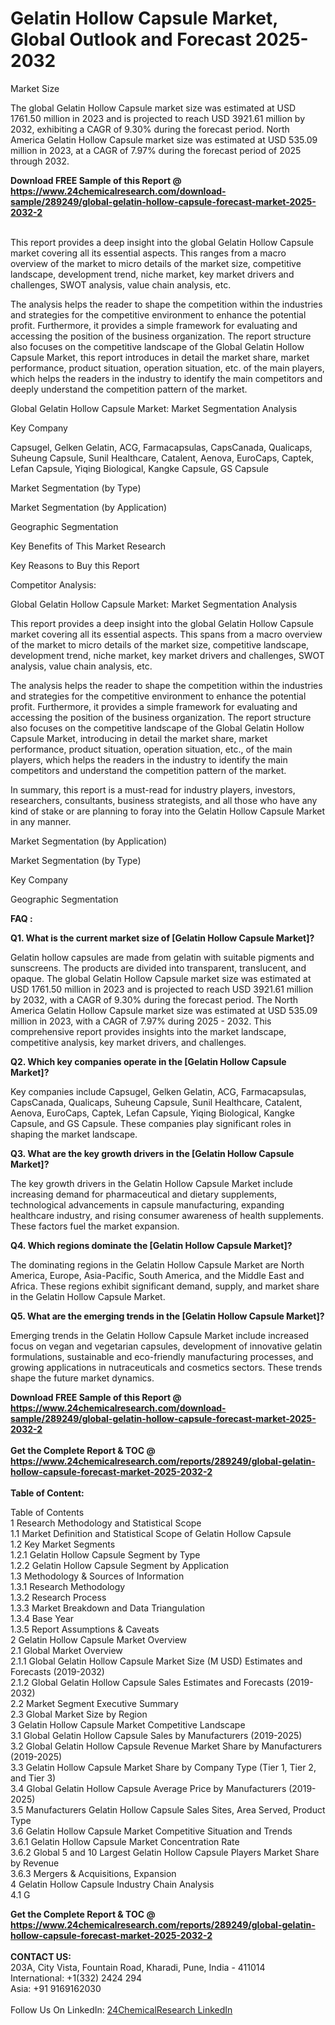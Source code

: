 <h1>Gelatin Hollow Capsule Market, Global Outlook and Forecast 2025-2032</h1><p>Market Size</p><p>
</p><p>The global Gelatin Hollow Capsule market size was estimated at USD 1761.50 million in 2023 and is projected to reach USD 3921.61 million by 2032, exhibiting a CAGR of 9.30% during the forecast period. North America Gelatin Hollow Capsule market size was estimated at USD 535.09 million in 2023, at a CAGR of 7.97% during the forecast period of 2025 through 2032.</p><div><b>Download FREE Sample of this Report @ 
            <a href="https://www.24chemicalresearch.com/download-sample/289249/global-gelatin-hollow-capsule-forecast-market-2025-2032-2">
            https://www.24chemicalresearch.com/download-sample/289249/global-gelatin-hollow-capsule-forecast-market-2025-2032-2</a></b></div><br><p>
</p><p>This report provides a deep insight into the global Gelatin Hollow Capsule market covering all its essential aspects. This ranges from a macro overview of the market to micro details of the market size, competitive landscape, development trend, niche market, key market drivers and challenges, SWOT analysis, value chain analysis, etc.</p><p>
</p><p>The analysis helps the reader to shape the competition within the industries and strategies for the competitive environment to enhance the potential profit. Furthermore, it provides a simple framework for evaluating and accessing the position of the business organization. The report structure also focuses on the competitive landscape of the Global Gelatin Hollow Capsule Market, this report introduces in detail the market share, market performance, product situation, operation situation, etc. of the main players, which helps the readers in the industry to identify the main competitors and deeply understand the competition pattern of the market.</p><p>
Global Gelatin Hollow Capsule Market: Market Segmentation Analysis</p><p>
Key Company</p><p>
</p><p>Capsugel, Gelken Gelatin, ACG, Farmacapsulas, CapsCanada, Qualicaps, Suheung Capsule, Sunil Healthcare, Catalent, Aenova, EuroCaps, Captek, Lefan Capsule, Yiqing Biological, Kangke Capsule, GS Capsule</p><p>
Market Segmentation (by Type)</p><p>
</p><p>
Market Segmentation (by Application)</p><p>
</p><p>
Geographic Segmentation</p><p>
</p><p>
Key Benefits of This Market Research</p><p>
</p><p>
Key Reasons to Buy this Report</p><p>
</p><p>
Competitor Analysis:</p><p>
</p><p>
Global Gelatin Hollow Capsule Market: Market Segmentation Analysis</p><p>
</p><p>This report provides a deep insight into the global Gelatin Hollow Capsule market covering all its essential aspects. This spans from a macro overview of the market to micro details of the market size, competitive landscape, development trend, niche market, key market drivers and challenges, SWOT analysis, value chain analysis, etc.</p><p>
</p><p>The analysis helps the reader to shape the competition within the industries and strategies for the competitive environment to enhance the potential profit. Furthermore, it provides a simple framework for evaluating and accessing the position of the business organization. The report structure also focuses on the competitive landscape of the Global Gelatin Hollow Capsule Market, introducing in detail the market share, market performance, product situation, operation situation, etc., of the main players, which helps the readers in the industry to identify the main competitors and understand the competition pattern of the market.</p><p>
</p><p>In summary, this report is a must-read for industry players, investors, researchers, consultants, business strategists, and all those who have any kind of stake or are planning to foray into the Gelatin Hollow Capsule Market in any manner.</p><p>
Market Segmentation (by Application)</p><p>
</p><p>
Market Segmentation (by Type)</p><p>
</p><p>
Key Company</p><p>
</p><p>
Geographic Segmentation</p><p>
</p><p>
</p><p>
<strong>FAQ :</strong></p><p>

</p><p><strong>Q1. What is the current market size of [Gelatin Hollow Capsule Market]?</strong></p><p>
</p><p>Gelatin hollow capsules are made from gelatin with suitable pigments and sunscreens. The products are divided into transparent, translucent, and opaque. The global Gelatin Hollow Capsule market size was estimated at USD 1761.50 million in 2023 and is projected to reach USD 3921.61 million by 2032, with a CAGR of 9.30% during the forecast period. The North America Gelatin Hollow Capsule market size was estimated at USD 535.09 million in 2023, with a CAGR of 7.97% during 2025 - 2032. This comprehensive report provides insights into the market landscape, competitive analysis, key market drivers, and challenges.</p><p>
</p><p></p><p>
</p><p><strong>Q2. Which key companies operate in the [Gelatin Hollow Capsule Market]?</strong></p><p>
</p><p>Key companies include Capsugel, Gelken Gelatin, ACG, Farmacapsulas, CapsCanada, Qualicaps, Suheung Capsule, Sunil Healthcare, Catalent, Aenova, EuroCaps, Captek, Lefan Capsule, Yiqing Biological, Kangke Capsule, and GS Capsule. These companies play significant roles in shaping the market landscape.</p><p>
</p><p></p><p>
</p><p><strong>Q3. What are the key growth drivers in the [Gelatin Hollow Capsule Market]?</strong></p><p>
</p><p>The key growth drivers in the Gelatin Hollow Capsule Market include increasing demand for pharmaceutical and dietary supplements, technological advancements in capsule manufacturing, expanding healthcare industry, and rising consumer awareness of health supplements. These factors fuel the market expansion.</p><p>
</p><p></p><p>
</p><p><strong>Q4. Which regions dominate the [Gelatin Hollow Capsule Market]?</strong></p><p>
</p><p>The dominating regions in the Gelatin Hollow Capsule Market are North America, Europe, Asia-Pacific, South America, and the Middle East and Africa. These regions exhibit significant demand, supply, and market share in the Gelatin Hollow Capsule Market.</p><p>
</p><p></p><p>
</p><p><strong>Q5. What are the emerging trends in the [Gelatin Hollow Capsule Market]?</strong></p><p>
</p><p>Emerging trends in the Gelatin Hollow Capsule Market include increased focus on vegan and vegetarian capsules, development of innovative gelatin formulations, sustainable and eco-friendly manufacturing processes, and growing applications in nutraceuticals and cosmetics sectors. These trends shape the future market dynamics.</p><div><b>Download FREE Sample of this Report @ 
            <a href="https://www.24chemicalresearch.com/download-sample/289249/global-gelatin-hollow-capsule-forecast-market-2025-2032-2">
            https://www.24chemicalresearch.com/download-sample/289249/global-gelatin-hollow-capsule-forecast-market-2025-2032-2</a></b></div><br><div><b>Get the Complete Report & TOC @ 
            <a href="https://www.24chemicalresearch.com/reports/289249/global-gelatin-hollow-capsule-forecast-market-2025-2032-2">
            https://www.24chemicalresearch.com/reports/289249/global-gelatin-hollow-capsule-forecast-market-2025-2032-2</a></b></div><br>
            <b>Table of Content:</b><p>Table of Contents<br />
1 Research Methodology and Statistical Scope<br />
1.1 Market Definition and Statistical Scope of Gelatin Hollow Capsule<br />
1.2 Key Market Segments<br />
1.2.1 Gelatin Hollow Capsule Segment by Type<br />
1.2.2 Gelatin Hollow Capsule Segment by Application<br />
1.3 Methodology & Sources of Information<br />
1.3.1 Research Methodology<br />
1.3.2 Research Process<br />
1.3.3 Market Breakdown and Data Triangulation<br />
1.3.4 Base Year<br />
1.3.5 Report Assumptions & Caveats<br />
2 Gelatin Hollow Capsule Market Overview<br />
2.1 Global Market Overview<br />
2.1.1 Global Gelatin Hollow Capsule Market Size (M USD) Estimates and Forecasts (2019-2032)<br />
2.1.2 Global Gelatin Hollow Capsule Sales Estimates and Forecasts (2019-2032)<br />
2.2 Market Segment Executive Summary<br />
2.3 Global Market Size by Region<br />
3 Gelatin Hollow Capsule Market Competitive Landscape<br />
3.1 Global Gelatin Hollow Capsule Sales by Manufacturers (2019-2025)<br />
3.2 Global Gelatin Hollow Capsule Revenue Market Share by Manufacturers (2019-2025)<br />
3.3 Gelatin Hollow Capsule Market Share by Company Type (Tier 1, Tier 2, and Tier 3)<br />
3.4 Global Gelatin Hollow Capsule Average Price by Manufacturers (2019-2025)<br />
3.5 Manufacturers Gelatin Hollow Capsule Sales Sites, Area Served, Product Type<br />
3.6 Gelatin Hollow Capsule Market Competitive Situation and Trends<br />
3.6.1 Gelatin Hollow Capsule Market Concentration Rate<br />
3.6.2 Global 5 and 10 Largest Gelatin Hollow Capsule Players Market Share by Revenue<br />
3.6.3 Mergers & Acquisitions, Expansion<br />
4 Gelatin Hollow Capsule Industry Chain Analysis<br />
4.1 G</p><div><b>Get the Complete Report & TOC @ 
            <a href="https://www.24chemicalresearch.com/reports/289249/global-gelatin-hollow-capsule-forecast-market-2025-2032-2">
            https://www.24chemicalresearch.com/reports/289249/global-gelatin-hollow-capsule-forecast-market-2025-2032-2</a></b></div><br><b>CONTACT US:</b><br>
            203A, City Vista, Fountain Road, Kharadi, Pune, India - 411014<br>
            International: +1(332) 2424 294<br>
            Asia: +91 9169162030 <br><br>
            Follow Us On LinkedIn: <a href="https://www.linkedin.com/company/24chemicalresearch/">24ChemicalResearch LinkedIn</a>